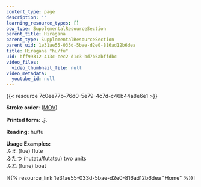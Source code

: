 ```yaml
---
content_type: page
description: ''
learning_resource_types: []
ocw_type: SupplementalResourceSection
parent_title: Hiragana
parent_type: SupplementalResourceSection
parent_uid: 1e31ae55-033d-5bae-d2e0-816ad12b6dea
title: Hiragana "hu/fu"
uid: bff99312-413c-cec2-d1c3-bd7b5abffdbc
video_files:
  video_thumbnail_file: null
video_metadata:
  youtube_id: null
---
```


{{< resource 7c0ee77b-76d0-5e79-4c7d-c46b44a8e6e1 >}}

**Stroke order:** ([MOV](http://www.archive.org/download/MITRES21F.01S10_HIRAGANA_CHARACTERS/0453.mov))

**Printed form:** ふ

**Reading:** hu/fu

**Usage Examples:**  
ふえ (fue) flute  
ふたつ (hutatu/futatsu) two units  
ふね (fune) boat

  
\[{{% resource_link 1e31ae55-033d-5bae-d2e0-816ad12b6dea "Home" %}}\]